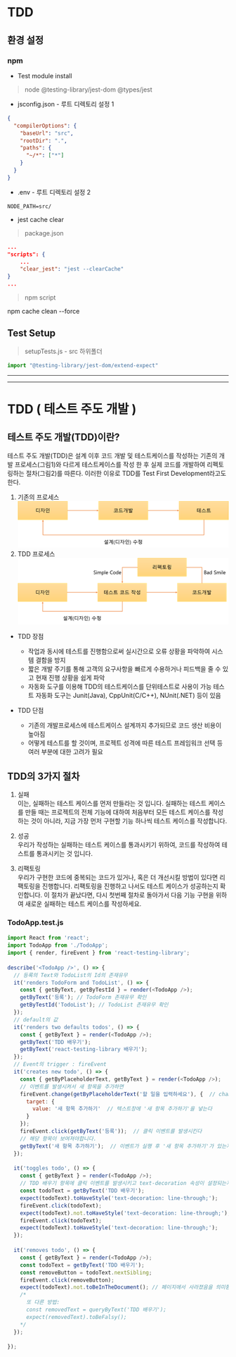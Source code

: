 # TDD

## 환경 설정

### npm

- Test module install

> node @testing-library/jest-dom @types/jest

- jsconfig.json - 루트 디렉토리 설정 1

```json
{
  "compilerOptions": {
    "baseUrl": "src",
    "rootDir": ".",
    "paths": {
      "~/*": ["*"]
    }
  }
}
```

- .env - 루트 디렉토리 설정 2

```env
NODE_PATH=src/
```

- jest cache clear

> package.json

```json
...
"scripts": {
    ...
    "clear_jest": "jest --clearCache"
}
...
```

> npm script

npm cache clean --force

## Test Setup

> setupTests.js - src 하위폴더

```js
import "@testing-library/jest-dom/extend-expect"
```

---
---

# TDD ( 테스트 주도 개발 )

## 테스트 주도 개발(TDD)이란?
테스트 주도 개발(TDD)은 설계 이후 코드 개발 및 테스트케이스를 작성하는 기존의 개발 프로세스(그림1)와 다르게 테스트케이스를 작성 한 후 실제 코드를 개발하여 리펙토링하는 절차(그림2)를 따른다. 이러한 이유로 TDD를 Test First Development라고도 한다.
1. 기존의 프로세스  
![기존 프로세스](./image/image2.png)
1. TDD 프로세스  
![TDD 프로세스](./image/image1.png)

+ TDD 장점
    -  작업과 동시에 테스트를 진행함으로써 실시간으로 오류 상황을 파악하여 시스템 결함을 방지
    -  짧은 개발 주기를 통해 고객의 요구사항을 빠르게 수용하거나 피드백을 줄 수 있고 현재 진행 상황을 쉽게 파악
    - 자동화 도구를 이용해 TDD의 테스트케이스를 단위테스트로 사용이 가능
   테스트 자동화 도구는 Junit(Java), CppUnit(C/C++), NUnit(.NET) 등이 있음
 
+ TDD 단점
    - 기존의 개발프로세스에 테스트케이스 설계까지 추가되므로 코드 생산 비용이 높아짐
    - 어떻게 테스트를 할 것이며, 프로젝트 성격에 따른 테스트 프레임워크 선택 등 여러 부분에 대한 고려가 필요

## TDD의 3가지 절차
1. 실패   
이는, 실패하는 테스트 케이스를 먼저 만들라는 것 입니다. 실패하는 테스트 케이스를 만들 때는 프로젝트의 전체 기능에 대하여 처음부터 모든 테스트 케이스를 작성하는 것이 아니라, 지금 가장 먼저 구현할 기능 하나씩 테스트 케이스를 작성합니다.

1. 성공  
우리가 작성하는 실패하는 테스트 케이스를 통과시키기 위하여, 코드를 작성하여 테스트를 통과시키는 것 입니다.

1. 리팩토링  
우리가 구현한 코드에 중복되는 코드가 있거나, 혹은 더 개선시킬 방법이 있다면 리팩토링을 진행합니다. 리팩토링을 진행하고 나서도 테스트 케이스가 성공하는지 확인합니다. 이 절차가 끝났다면, 다시 첫번째 절차로 돌아가서 다음 기능 구현을 위하여 새로운 실패하는 테스트 케이스를 작성하세요.

### TodoApp.test.js  
```JavaScript
import React from 'react';
import TodoApp from './TodoApp';
import { render, fireEvent } from 'react-testing-library';

describe('<TodoApp />', () => {
  // 등록의 Text와 TodoList의 Id의 존재유무
  it('renders TodoForm and TodoList', () => {
    const { getByText, getByTestId } = render(<TodoApp />);
    getByText('등록'); // TodoForm 존재유무 확인
    getByTestId('TodoList'); // TodoList 존재유무 확인
  });
  // default의 값
  it('renders two defaults todos', () => {
    const { getByText } = render(<TodoApp />);
    getByText('TDD 배우기');
    getByText('react-testing-library 배우기');
  });
  // Event의 trigger : fireEvent
  it('creates new todo', () => {
    const { getByPlaceholderText, getByText } = render(<TodoApp />);
    // 이벤트를 발생시켜서 새 항목을 추가하면
    fireEvent.change(getByPlaceholderText('할 일을 입력하세요'), {  // change 이벤트를 발생
      target: {
        value: '새 항목 추가하기'  // 텍스트창에 '새 항목 추가하기'을 넣는다
      }
    });
    fireEvent.click(getByText('등록'));  // 클릭 이벤트를 발생시킨다
    // 해당 항목이 보여져야합니다.
    getByText('새 항목 추가하기');  // 이벤트가 실행 후 '새 항목 추가하기'가 있는지 검사
  });

  it('toggles todo', () => {
    const { getByText } = render(<TodoApp />);
    // TDD 배우기 항목에 클릭 이벤트를 발생시키고 text-decoration 속성이 설정되는지 확인
    const todoText = getByText('TDD 배우기');
    expect(todoText).toHaveStyle('text-decoration: line-through;');
    fireEvent.click(todoText);
    expect(todoText).not.toHaveStyle('text-decoration: line-through;');
    fireEvent.click(todoText);
    expect(todoText).toHaveStyle('text-decoration: line-through;');
  });

  it('removes todo', () => {
    const { getByText } = render(<TodoApp />);
    const todoText = getByText('TDD 배우기');
    const removeButton = todoText.nextSibling;
    fireEvent.click(removeButton);
    expect(todoText).not.toBeInTheDocument(); // 페이지에서 사라졌음을 의미함
    /*
      또 다른 방법:
      const removedText = queryByText('TDD 배우기');
      expect(removedText).toBeFalsy(); 
    */
  });

});
```